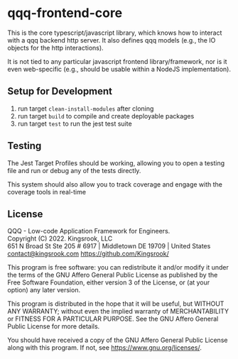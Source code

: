 # qqq-frontend-core
This is the core typescript/javascript library, which knows how to interact with a qqq backend http server.  It also defines qqq models (e.g., the IO objects for the http interactions).  

It is not tied to any particular javascript frontend library/framework, nor is it even web-specific (e.g., should be usable within a NodeJS implementation). 

## Setup for Development 
1. run target `clean-install-modules` after cloning
2. run target `build` to compile and create deployable packages 
3. run target `test` to run the jest test suite 

## Testing
The Jest Target Profiles should be working, allowing you to open a testing file and run or debug any of the tests directly.  

This system should also allow you to track coverage and engage with the coverage tools in real-time

## License
QQQ - Low-code Application Framework for Engineers. \
Copyright (C) 2022.  Kingsrook, LLC \
651 N Broad St Ste 205 # 6917 | Middletown DE 19709 | United States \
contact@kingsrook.com
https://github.com/Kingsrook/

This program is free software: you can redistribute it and/or modify
it under the terms of the GNU Affero General Public License as
published by the Free Software Foundation, either version 3 of the
License, or (at your option) any later version.

This program is distributed in the hope that it will be useful,
but WITHOUT ANY WARRANTY; without even the implied warranty of
MERCHANTABILITY or FITNESS FOR A PARTICULAR PURPOSE.  See the
GNU Affero General Public License for more details.

You should have received a copy of the GNU Affero General Public License
along with this program.  If not, see <https://www.gnu.org/licenses/>.

